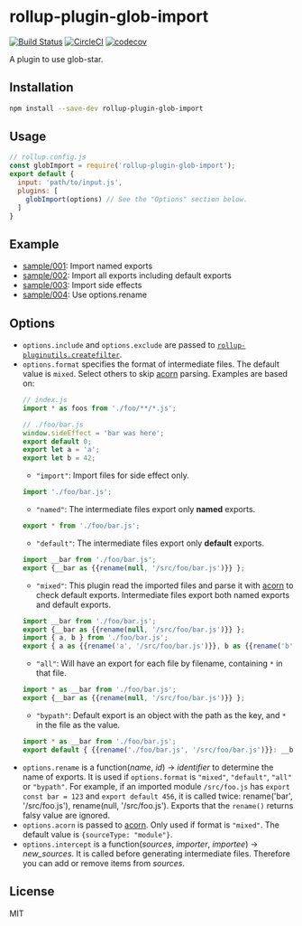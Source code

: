 # rollup-plugin-glob-import

[![Build Status](https://travis-ci.org/kei-ito/rollup-plugin-glob-import.svg?branch=master)](https://travis-ci.org/kei-ito/rollup-plugin-glob-import)
[![CircleCI](https://circleci.com/gh/kei-ito/rollup-plugin-glob-import/tree/master.svg?style=svg)](https://circleci.com/gh/kei-ito/rollup-plugin-glob-import/tree/master)
[![codecov](https://codecov.io/gh/kei-ito/rollup-plugin-glob-import/branch/master/graph/badge.svg)](https://codecov.io/gh/kei-ito/rollup-plugin-glob-import)

A plugin to use glob-star.

## Installation

```bash
npm install --save-dev rollup-plugin-glob-import
```

## Usage

```javascript
// rollup.config.js
const globImport = require('rollup-plugin-glob-import');
export default {
  input: 'path/to/input.js',
  plugins: [
    globImport(options) // See the "Options" section below.
  ]
}
```

## Example

- [sample/001](sample/001): Import named exports
- [sample/002](sample/002): Import all exports including default exports
- [sample/003](sample/003): Import side effects
- [sample/004](sample/004): Use options.rename

## Options

- `options.include` and `options.exclude` are passed to [`rollup-pluginutils.createfilter`](https://github.com/rollup/rollup-pluginutils#createfilter).
- `options.format` specifies the format of intermediate files.
  The default value is `mixed`. Select others to skip [acorn](https://www.npmjs.com/package/acorn) parsing.
  Examples are based on:
  ```js
  // index.js
  import * as foos from './foo/**/*.js';
  
  // ./foo/bar.js
  window.sideEffect = 'bar was here';
  export default 0;
  export let a = 'a';
  export let b = 42;
  ```
  - `"import"`:
  Import files for side effect only.
  ```js
  import './foo/bar.js';
  ```
  - `"named"`:
  The intermediate files export only **named** exports.
  ```js
  export * from './foo/bar.js';
  ```
  - `"default"`:
  The intermediate files export only **default** exports.
  ```js
  import __bar from './foo/bar.js';
  export {__bar as {{rename(null, '/src/foo/bar.js')}} };
  ```
  - `"mixed"`:
  This plugin read the imported files and parse it with [acorn](https://www.npmjs.com/package/acorn) to check default exports.
  Intermediate files export both named exports and default exports.
  ```js
  import __bar from './foo/bar.js';
  export {__bar as {{rename(null, '/src/foo/bar.js')}} };
  import { a, b } from './foo/bar.js';
  export { a as {{rename('a', '/src/foo/bar.js')}}, b as {{rename('b', '/src/foo/bar.js')}} };
  ```
  - `"all"`:
  Will have an export for each file by filename, containing `*` in that file.
  ```js
  import * as __bar from './foo/bar.js';
  export {__bar as {{rename(null, '/src/foo/bar.js')}} };
  ```
  - `"bypath"`:
  Default export is an object with the path as the key, and `*` in the file as the value.
  ```js
  import * as __bar from './foo/bar.js';
  export default { {{rename('./foo/bar.js', '/src/foo/bar.js')}}: __bar };
  ```
- `options.rename` is a function(*name*, *id*) → *identifier* to determine the name of exports.
  It is used if `options.format` is `"mixed"`, `"default"`, `"all"` or `"bypath"`.
  For example, if an imported module `/src/foo.js` has `export const bar = 123` and `export default 456`,
  it is called twice: rename('bar', '/src/foo.js'), rename(null, '/src/foo.js').
  Exports that the `rename()` returns falsy value are ignored.
- `options.acorn` is passed to [acorn](https://www.npmjs.com/package/acorn).
  Only used if format is `"mixed"`. The default value is `{sourceType: "module"}`.
- `options.intercept` is a function(*sources*, *importer*, *importee*) → *new_sources*.
  It is called before generating intermediate files.
  Therefore you can add or remove items from *sources*.

## License

MIT
